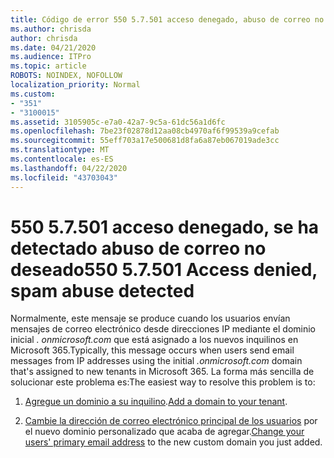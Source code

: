 ```yaml
---
title: Código de error 550 5.7.501 acceso denegado, abuso de correo no deseado detectado
ms.author: chrisda
author: chrisda
ms.date: 04/21/2020
ms.audience: ITPro
ms.topic: article
ROBOTS: NOINDEX, NOFOLLOW
localization_priority: Normal
ms.custom:
- "351"
- "3100015"
ms.assetid: 3105905c-e7a0-42a7-9c5a-61dc56a1d6fc
ms.openlocfilehash: 7be23f02878d12aa08cb4970af6f99539a9cefab
ms.sourcegitcommit: 55eff703a17e500681d8fa6a87eb067019ade3cc
ms.translationtype: MT
ms.contentlocale: es-ES
ms.lasthandoff: 04/22/2020
ms.locfileid: "43703043"
---
```

# <a name="550-57501-access-denied-spam-abuse-detected"></a><span data-ttu-id="5be9f-102">550 5.7.501 acceso denegado, se ha detectado abuso de correo no deseado</span><span class="sxs-lookup"><span data-stu-id="5be9f-102">550 5.7.501 Access denied, spam abuse detected</span></span>

<span data-ttu-id="5be9f-103">Normalmente, este mensaje se produce cuando los usuarios envían mensajes de correo electrónico desde direcciones IP mediante el dominio inicial *. onmicrosoft.com* que está asignado a los nuevos inquilinos en Microsoft 365.</span><span class="sxs-lookup"><span data-stu-id="5be9f-103">Typically, this message occurs when users send email messages from IP addresses using the initial *.onmicrosoft.com* domain that's assigned to new tenants in Microsoft 365.</span></span> <span data-ttu-id="5be9f-104">La forma más sencilla de solucionar este problema es:</span><span class="sxs-lookup"><span data-stu-id="5be9f-104">The easiest way to resolve this problem is to:</span></span>

1. <span data-ttu-id="5be9f-105">[Agregue un dominio a su inquilino](https://docs.microsoft.com//office365/admin/setup/add-domain).</span><span class="sxs-lookup"><span data-stu-id="5be9f-105">[Add a domain to your tenant](https://docs.microsoft.com//office365/admin/setup/add-domain).</span></span>

2. <span data-ttu-id="5be9f-106">[Cambie la dirección de correo electrónico principal de los usuarios](https://docs.microsoft.com//office365/admin/add-users/change-a-user-name-and-email-address) por el nuevo dominio personalizado que acaba de agregar.</span><span class="sxs-lookup"><span data-stu-id="5be9f-106">[Change your users' primary email address](https://docs.microsoft.com//office365/admin/add-users/change-a-user-name-and-email-address) to the new custom domain you just added.</span></span>
